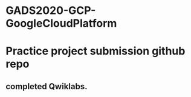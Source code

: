 # GADS2020-GCP-GoogleCloudPlatform

# Practice project submission github repo
## completed Qwiklabs.
